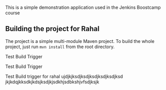 This is a simple demonstration application used in the Jenkins Boostcamp course

## Building the project for Rahal

The project is a simple multi-module Maven project. To build the whole project, just run `mvn install` from the root directory.

Test Build Trigger

Test Build Trigger

Test Build trigger for rahal
ujdjkjksdjksdjksdjksdjksdjksd
jkjkdqjkksdkjkdsjksdjkjsdkhjsdbkshjvfsdjksjk
